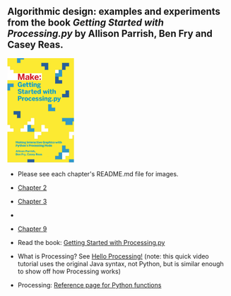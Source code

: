 ## Algorithmic design: examples and experiments from the book *Getting Started with Processing.py* by Allison Parrish, Ben Fry and Casey Reas.


<img src="https://github.com/dtolonen/Getting_started_with_Processing.py_book/blob/master/getting_started_with_processing.py.png" width="30%">


- Please see each chapter's README.md file for images.

- [Chapter 2](https://github.com/dtolonen/Getting_started_with_Processing.py_book/blob/master/Chapter_2_Starting_to_Code/README_Chapter_2.md)
- [Chapter 3](https://github.com/dtolonen/Getting_started_with_Processing.py_book/blob/master/Chapter_3_Draw/README_Chapter_3.md)
- 
- [Chapter 9](https://github.com/dtolonen/Getting_started_with_Processing.py_book/blob/master/Chapter_9_Functions/README_Chapter_9.md)



- Read the book: [Getting Started with Processing.py](https://www.makershed.com/products/getting-started-with-processing-py-pdf)

- What is Processing? See [Hello Processing!](https://hello.processing.org) (note: this quick video tutorial uses the original Java syntax, not Python, but is similar enough to show off how Processing works)

- Processing: [Reference page for Python functions](https://py.processing.org/reference/)



